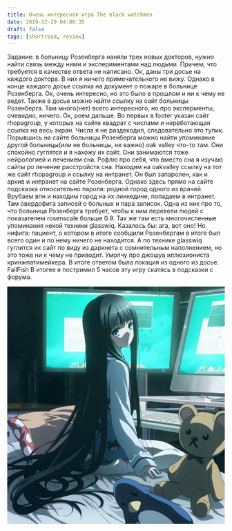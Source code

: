 ```yaml
---
title: Очень интересная игра The black watchmen
date: 2019-12-29 04:00:35
draft: false
tags: [shortread, review]
---
```


Задание: в больницу Розенберга наняли трех новых докторов, нужно найти связь между ними и экспериментами над людьми. Причем, что требуется в качестве ответа не написано.
Ок, даны три досье на каждого доктора. В них я ничего примечательного не вижу. Однако в конце каждого досье ссылка на документ о пожаре в больнице Розенберга. Ок, очень интересно, но это было в прошлом и ни к чему не ведет. Также в досье можно найти ссылку на сайт больницы Розенберга. Там много(нет) всего интересного, но про эксперменты, очевидно, ничего. Ок, роем дальше. Во первых в footer указан сайт rhopagroup, у которых на сайте квадрат с числами и нервботающая ссылка на весь экран. Числа я не раздекодил, следовательно это тупик. Порывшись на сайте больницы Розенберга можно найти упоминание другой больницы(или не больницы, не важно) oak valley что-то там. Они спокойно гуглятся и я нахожу их сайт. Они занимаются тоже нейрологией и лечением сна. Рофлю про себя, что вместо сна я изучаю сайты ро лечение расстройств сна. Находим на oakvalley ссылку на тот же сайт rhopagroup и ссылку на интранет. Он был запаролен, как и архив и интранет на сайте Розенберга. Однако здесь прямо на сайте подсказка относительно пароля: родной город одного из врачей. Врубаем впн и находим город на их линкедине, попадаем в интранет. Там овердофига записей о больных и пара записок. Одна из них про то, что больница Розенберга требует, чтобы к ним перевели людей с показателем rosenscale больше 0.9. Так же там есть многочисленные упоминания некой техники glasswiq. Казалось бы: ага, вот оно! Но нифига: пациент, о котором в итоге сообщили Розенбергам в итоге был всего один и по нему ничего не находится. А по технике glasswiq гуглится их сайт по виду из даркнета с сомнительным наполнением, но это тоже ни к чему не приводит. Умолчу про джошуа иллюзиониста кринжпатимейкера.
В итоге ответом была локация из одного из досье. FailFish
В итогее я постримил 5 часов эту игру скатясь в подсказки с форума.

![](/img/vk/49jCMD1sn6g.jpg)
